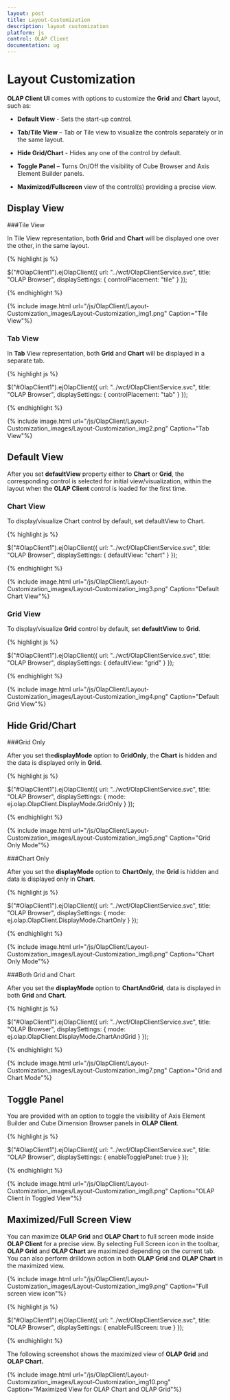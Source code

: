 ```yaml
---
layout: post
title: Layout-Customization
description: layout customization
platform: js
control: OLAP Client
documentation: ug
---
```


# Layout Customization

**OLAP Client UI** comes with options to customize the **Grid** and **Chart** layout, such as:

   * **Default View** - Sets the start-up control. 

   * **Tab/Tile View** – Tab or Tile view to visualize the controls separately or in the same layout. 

   * **Hide Grid/Chart** - Hides any one of the control by default. 

   * **Toggle Panel** – Turns On/Off the visibility of Cube Browser and Axis Element Builder panels.  

   * **Maximized/Fullscreen** view of the control(s) providing a precise view.

## Display View

###Tile View

In Tile View representation, both **Grid** and **Chart** will be displayed one over the other, in the same layout. 

{% highlight js %}

$("#OlapClient1").ejOlapClient({
    url: "../wcf/OlapClientService.svc",
    title: "OLAP Browser",
    displaySettings: {
        controlPlacement: "tile"
    }
});

{% endhighlight %}

{% include image.html url="/js/OlapClient/Layout-Customization_images/Layout-Customization_img1.png" Caption="Tile View"%}

### Tab View

In **Tab** View representation, both **Grid** and **Chart** will be displayed in a separate tab.

{% highlight js %}

$("#OlapClient1").ejOlapClient({
    url: "../wcf/OlapClientService.svc",
    title: "OLAP Browser",
    displaySettings: {
        controlPlacement: "tab"
    }
});


{% endhighlight %}

{% include image.html url="/js/OlapClient/Layout-Customization_images/Layout-Customization_img2.png" Caption="Tab View"%}

## Default View

After you set **defaultView** property either to **Chart** or **Grid**, the corresponding control is selected for initial view/visualization, within the layout when the **OLAP Client** control is loaded for the first time. 

### Chart View

To display/visualize Chart control by default, set defaultView to Chart.

{% highlight js %}

$("#OlapClient1").ejOlapClient({
    url: "../wcf/OlapClientService.svc",
    title: "OLAP Browser",
    displaySettings: {
        defaultView: "chart"
    }
});


{% endhighlight %}

{% include image.html url="/js/OlapClient/Layout-Customization_images/Layout-Customization_img3.png" Caption="Default Chart View"%}

### Grid View

To display/visualize **Grid** control by default, set **defaultView** to **Grid**.

{% highlight js %}

$("#OlapClient1").ejOlapClient({
    url: "../wcf/OlapClientService.svc",
    title: "OLAP Browser",
    displaySettings: {
        defaultView: "grid"
    }
});


{% endhighlight %}

{% include image.html url="/js/OlapClient/Layout-Customization_images/Layout-Customization_img4.png" Caption="Default Grid View"%}

## Hide Grid/Chart

###Grid Only

After you set the**displayMode** option to **GridOnly**, the **Chart** is hidden and the data is displayed only in **Grid**.

{% highlight js %}

$("#OlapClient1").ejOlapClient({
    url: "../wcf/OlapClientService.svc",
    title: "OLAP Browser",
    displaySettings: {
        mode: ej.olap.OlapClient.DisplayMode.GridOnly
    }
});


{% endhighlight %}

{% include image.html url="/js/OlapClient/Layout-Customization_images/Layout-Customization_img5.png" Caption="Grid Only Mode"%}

###Chart Only

After you set the **displayMode** option to **ChartOnly**, the **Grid** is hidden and data is displayed only in **Chart**.

{% highlight js %}

$("#OlapClient1").ejOlapClient({
    url: "../wcf/OlapClientService.svc",
    title: "OLAP Browser",
    displaySettings: {
        mode: ej.olap.OlapClient.DisplayMode.ChartOnly
    }
});


{% endhighlight %}

{% include image.html url="/js/OlapClient/Layout-Customization_images/Layout-Customization_img6.png" Caption="Chart Only Mode"%}

###Both Grid and Chart

After you set the **displayMode** option to **ChartAndGrid**, data is displayed in both **Grid** and **Chart**.

{% highlight js %}

$("#OlapClient1").ejOlapClient({
    url: "../wcf/OlapClientService.svc",
    title: "OLAP Browser",
    displaySettings: {
        mode: ej.olap.OlapClient.DisplayMode.ChartAndGrid
    }
});


{% endhighlight %}

{% include image.html url="/js/OlapClient/Layout-Customization_images/Layout-Customization_img7.png" Caption="Grid and Chart Mode"%}

## Toggle Panel

You are provided with an option to toggle the visibility of Axis Element Builder and Cube Dimension Browser panels in **OLAP Client**.

{% highlight js %}

$("#OlapClient1").ejOlapClient({
    url: "../wcf/OlapClientService.svc",
    title: "OLAP Browser",
    displaySettings: {
        enableTogglePanel: true
    }
});


{% endhighlight %}

{% include image.html url="/js/OlapClient/Layout-Customization_images/Layout-Customization_img8.png" Caption="OLAP Client in Toggled View"%}

## Maximized/Full Screen View

You can maximize **OLAP Grid** and **OLAP Chart** to full screen mode inside **OLAP Client** for a precise view. By selecting Full Screen icon in the toolbar, **OLAP Grid** and **OLAP Chart** are maximized depending on the current tab. You can also perform drilldown action in both **OLAP Grid** and **OLAP Chart** in the maximized view.

{% include image.html url="/js/OlapClient/Layout-Customization_images/Layout-Customization_img9.png" Caption="Full screen view icon"%}

{% highlight js %}

$("#OlapClient1").ejOlapClient({
    url: "../wcf/OlapClientService.svc",
    title: "OLAP Browser",
    displaySettings: {
        enableFullScreen: true
    }
});

{% endhighlight %}

The following screenshot shows the maximized view of **OLAP Grid** and **OLAP Chart.**

{% include image.html url="/js/OlapClient/Layout-Customization_images/Layout-Customization_img10.png" Caption="Maximized View for OLAP Chart and OLAP Grid"%}

